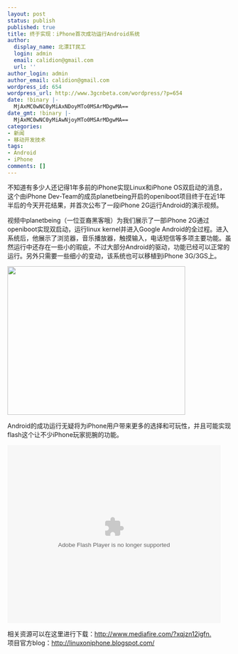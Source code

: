 ```yaml
---
layout: post
status: publish
published: true
title: 终于实现：iPhone首次成功运行Android系统
author:
  display_name: 北漂IT民工
  login: admin
  email: calidion@gmail.com
  url: ''
author_login: admin
author_email: calidion@gmail.com
wordpress_id: 654
wordpress_url: http://www.3gcnbeta.com/wordpress/?p=654
date: !binary |-
  MjAxMC0wNC0yMiAxNDoyMTo0MSArMDgwMA==
date_gmt: !binary |-
  MjAxMC0wNC0yMiAwNjoyMTo0MSArMDgwMA==
categories:
- 新闻
- 移动开发技术
tags:
- Android
- iPhone
comments: []
---
```

<p>不知道有多少人还记得1年多前的iPhone实现Linux和iPhone OS双启动的消息，这个由iPhone Dev-Team的成员planetbeing开启的openiboot项目终于在近1年半后的今天开花结果，并首次公布了一段iPhone 2G运行Android的演示视频。</p>
<p>视频中planetbeing（一位亚裔黑客哦）为我们展示了一部iPhone 2G通过openiboot实现双启动，运行linux kernel并进入Google Android的全过程。进入系统后，他展示了浏览器，音乐播放器，触摸输入，电话短信等多项主要功能。虽然运行中还存在一些小的瑕疵，不过大部分Android的驱动，功能已经可以正常的运行。另外只需要一些细小的变动，该系统也可以移植到iPhone 3G/3GS上。</p>
<p><img src="http://img.cnbeta.com/newsimg/100422/110408062739628.jpg" alt="" width="400" height="334" /></p>
<p>Android的成功运行无疑将为iPhone用户带来更多的选择和可玩性，并且可能实现flash这个让不少iPhone玩家扼腕的功能。</p>
<p><embed type="application/x-shockwave-flash" width="480" height="400" src="http://player.youku.com/player.php/sid/XMTY3MDMxNTYw/v.swf" align="middle" quality="high" allowscriptaccess="sameDomain"></embed></p>
<p>相关资源可以在这里进行下载：<a href="http://www.mediafire.com/?xqjzn12igfn.">http://www.mediafire.com/?xqjzn12igfn.</a><br />
项目官方blog：<a href="http://linuxoniphone.blogspot.com/">http://linuxoniphone.blogspot.com/</a></p>
